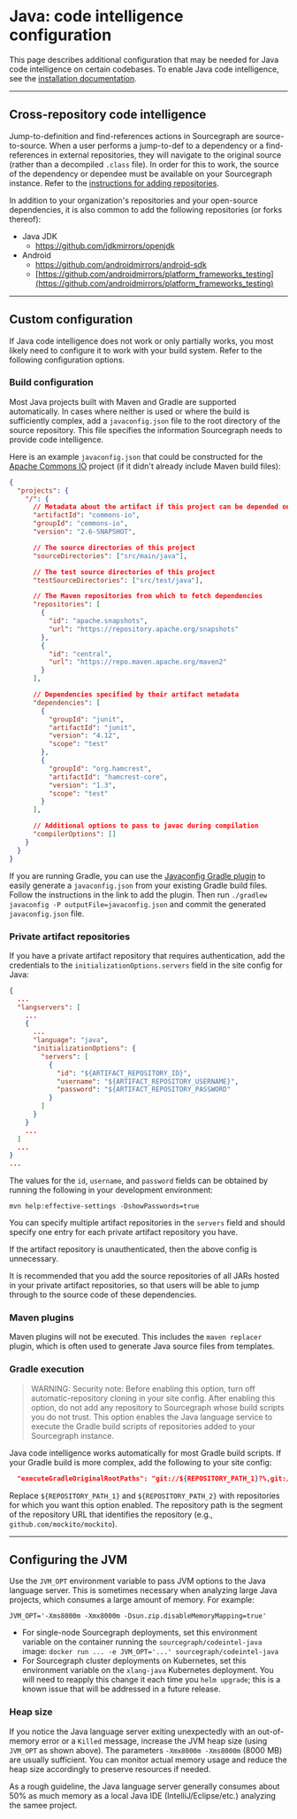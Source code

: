 # Java: code intelligence configuration

This page describes additional configuration that may be needed for Java code intelligence on certain codebases. To enable Java code intelligence, see the [installation documentation](/extensions/language_servers/install).

---

## Cross-repository code intelligence

Jump-to-definition and find-references actions in Sourcegraph are source-to-source. When a user performs a jump-to-def to a dependency or a find-references in external repositories, they will navigate to the original source (rather than a decompiled `.class` file). In order for this to work, the source of the dependency or dependee must be available on your Sourcegraph instance. Refer to the [instructions for adding repositories](/admin/repo/add).

In addition to your organization's repositories and your open-source dependencies, it is also common to add the following repositories (or forks thereof):

- Java JDK
  - https://github.com/jdkmirrors/openjdk
- Android
  - https://github.com/androidmirrors/android-sdk
  - [https://github.com/androidmirrors/platform_frameworks_testing](https://github.com/androidmirrors/platform_frameworks_testing)

---

## Custom configuration

If Java code intelligence does not work or only partially works, you most likely need to configure it to work with your build system. Refer to the following configuration options.

### Build configuration

Most Java projects built with Maven and Gradle are supported automatically. In cases where neither is used or where the build is sufficiently complex, add a `javaconfig.json` file to the root directory of the source repository. This file specifies the information Sourcegraph needs to provide code intelligence.

Here is an example `javaconfig.json` that could be constructed for the [Apache Commons IO](https://sourcegraph.com/github.com/apache/commons-io) project (if it didn't already include Maven build files):

```json
{
  "projects": {
    "/": {
      // Metadata about the artifact if this project can be depended on by other projects
      "artifactId": "commons-io",
      "groupId": "commons-io",
      "version": "2.6-SNAPSHOT",

      // The source directories of this project
      "sourceDirectories": ["src/main/java"],

      // The test source directories of this project
      "testSourceDirectories": ["src/test/java"],

      // The Maven repositories from which to fetch dependencies
      "repositories": [
        {
          "id": "apache.snapshots",
          "url": "https://repository.apache.org/snapshots"
        },
        {
          "id": "central",
          "url": "https://repo.maven.apache.org/maven2"
        }
      ],

      // Dependencies specified by their artifact metadata
      "dependencies": [
        {
          "groupId": "junit",
          "artifactId": "junit",
          "version": "4.12",
          "scope": "test"
        },
        {
          "groupId": "org.hamcrest",
          "artifactId": "hamcrest-core",
          "version": "1.3",
          "scope": "test"
        }
      ],

      // Additional options to pass to javac during compilation
      "compilerOptions": []
    }
  }
}
```

If you are running Gradle, you can use the [Javaconfig Gradle plugin](https://plugins.gradle.org/plugin/com.sourcegraph.gradle) to easily generate a `javaconfig.json` from your existing Gradle build files. Follow the instructions in the link to add the plugin. Then run `./gradlew javaconfig -P outputFile=javaconfig.json` and commit the generated `javaconfig.json` file.

### Private artifact repositories

If you have a private artifact repository that requires authentication, add the credentials to the
`initializationOptions.servers` field in the site config for Java:

```json
{
  ...
  "langservers": [
    ...
    {
      ...
      "language": "java",
      "initializationOptions": {
        "servers": [
          {
            "id": "${ARTIFACT_REPOSITORY_ID}",
            "username": "${ARTIFACT_REPOSITORY_USERNAME}",
            "password": "${ARTIFACT_REPOSITORY_PASSWORD"
          }
        ]
      }
    }
    ...
  ]
  ...
}
...
```

The values for the `id`, `username`, and `password` fields can be obtained by running the following
in your development environment:

```
mvn help:effective-settings -DshowPasswords=true
```

You can specify multiple artifact repositories in the `servers` field and should specify one entry
for each private artifact repository you have.

If the artifact repository is unauthenticated, then the above config is unnecessary.

It is recommended that you add the source repositories of all JARs hosted in your private artifact
repositories, so that users will be able to jump through to the source code of these dependencies.

### Maven plugins

Maven plugins will not be executed. This includes the `maven replacer` plugin, which is often used to generate Java source files from templates.

### Gradle execution

> WARNING: Security note: Before enabling this option, turn off automatic-repository cloning in your site config. After enabling this option, do not add any repository to Sourcegraph whose build scripts you do not trust. This option enables the Java language service to execute the Gradle build scripts of repositories added to your Sourcegraph instance.

Java code intelligence works automatically for most Gradle build scripts. If your Gradle build is more complex, add the following to your site config:

```json
  "executeGradleOriginalRootPaths": "git://${REPOSITORY_PATH_1}?%,git://${REPOSITORY_PATH_2}?%"
```

Replace `${REPOSITORY_PATH_1}` and `${REPOSITORY_PATH_2}` with repositories for which you want this option enabled. The repository path is the segment of the repository URL that identifies the repository (e.g., `github.com/mockito/mockito`).

---

## Configuring the JVM

Use the `JVM_OPT` environment variable to pass JVM options to the Java language server. This is sometimes necessary when analyzing large Java projects, which consumes a large amount of memory. For example:

```text
JVM_OPT='-Xms8000m -Xmx8000m -Dsun.zip.disableMemoryMapping=true'
```

- For single-node Sourcegraph deployments, set this environment variable on the container running the `sourcegraph/codeintel-java` image: `docker run ... -e JVM_OPT='...' sourcegraph/codeintel-java`
- For Sourcegraph cluster deployments on Kubernetes, set this environment variable on the `xlang-java` Kubernetes deployment. You will need to reapply this change it each time you `helm upgrade`; this is a known issue that will be addressed in a future release.

### Heap size

If you notice the Java language server exiting unexpectedly with an out-of-memory error or a `Killed` message, increase the JVM heap size (using `JVM_OPT` as shown above). The parameters `-Xmx8000m -Xms8000m` (8000 MB) are usually sufficient. You can monitor actual memory usage and reduce the heap size accordingly to preserve resources if needed.

As a rough guideline, the Java language server generally consumes about 50% as much memory as a local Java IDE (IntelliJ/Eclipse/etc.) analyzing the samee project.
